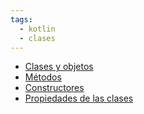 ```yaml
---
tags:
  - kotlin
  - clases
---
```

- [Clases y objetos](https://www.tutorialspoint.com/kotlin/kotlin_class_and_object.htm#:~:text=Kotlin%20Classes,defined%20using%20the%20class%20keyword.)
- [Métodos](https://kotlinlang.org/docs/functions.html)
- [Constructores](https://kotlinlang.org/docs/classes.html#constructors "Constructors")
- [Propiedades de las clases](https://kotlinlang.org/docs/properties.html#declaring-properties "Class properties")